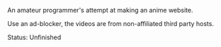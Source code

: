 An amateur programmer's attempt at making an anime website.

Use an ad-blocker, the videos are from non-affiliated third party hosts.

Status: Unfinished
